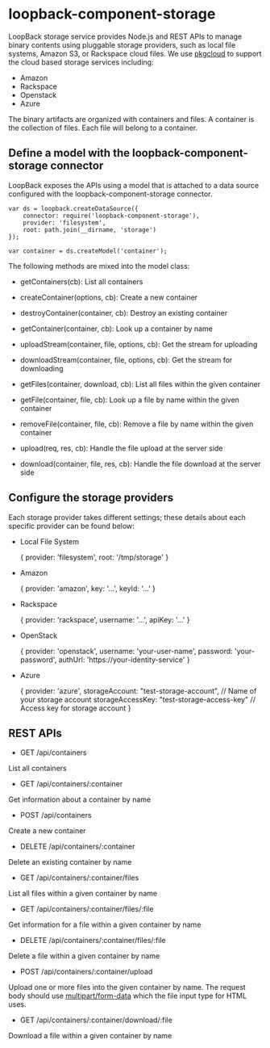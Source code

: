 # loopback-component-storage

LoopBack storage service provides Node.js and REST APIs to manage binary contents
using pluggable storage providers, such as local file systems, Amazon S3, or
Rackspace cloud files. We use [pkgcloud](https://github.com/pkgcloud/pkgcloud) to support the cloud based
storage services including:

- Amazon
- Rackspace
- Openstack
- Azure

The binary artifacts are organized with containers and files. A container is the
collection of files. Each file will belong to a container.

## Define a model with the loopback-component-storage connector

LoopBack exposes the APIs using a model that is attached to a data source configured
with the loopback-component-storage connector.

    var ds = loopback.createDataSource({
        connector: require('loopback-component-storage'),
        provider: 'filesystem',
        root: path.join(__dirname, 'storage')
    });

    var container = ds.createModel('container');

The following methods are mixed into the model class:

- getContainers(cb): List all containers
- createContainer(options, cb): Create a new container
- destroyContainer(container, cb): Destroy an existing container
- getContainer(container, cb): Look up a container by name

- uploadStream(container, file, options, cb): Get the stream for uploading
- downloadStream(container, file, options, cb): Get the stream for downloading

- getFiles(container, download, cb): List all files within the given container
- getFile(container, file, cb): Look up a file by name within the given container
- removeFile(container, file, cb): Remove a file by name  within the given container

- upload(req, res, cb): Handle the file upload at the server side
- download(container, file, res, cb): Handle the file download at the server side

## Configure the storage providers

Each storage provider takes different settings; these details about each specific
provider can be found below:

* Local File System


    {
        provider: 'filesystem',
        root: '/tmp/storage'
    }

* Amazon


    {
        provider: 'amazon',
        key: '...',
        keyId: '...'
    }

* Rackspace


    {
        provider: 'rackspace',
        username: '...',
        apiKey: '...'
    }

* OpenStack


    {
        provider: 'openstack',
        username: 'your-user-name',
        password: 'your-password',
        authUrl: 'https://your-identity-service'
    }

* Azure


    {
        provider: 'azure',
        storageAccount: "test-storage-account",         // Name of your storage account
        storageAccessKey: "test-storage-access-key" // Access key for storage account
    }


## REST APIs

- GET /api/containers

List all containers

- GET /api/containers/:container

Get information about a container by name

- POST /api/containers

Create a new container

- DELETE /api/containers/:container

Delete an existing container by name

- GET /api/containers/:container/files

List all files within a given container by name

- GET /api/containers/:container/files/:file

Get information for a file within a given container by name

- DELETE /api/containers/:container/files/:file

Delete a file within a given container by name

- POST /api/containers/:container/upload

Upload one or more files into the given container by name. The request body should
use [multipart/form-data](https://www.ietf.org/rfc/rfc2388.txt) which the file input
type for HTML uses.

- GET /api/containers/:container/download/:file

Download a file within a given container by name